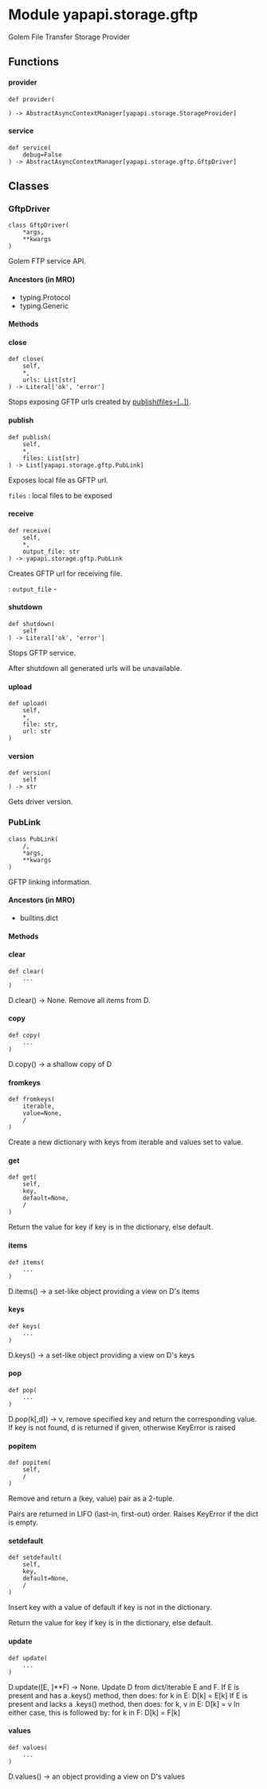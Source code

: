 Module yapapi.storage.gftp
==========================
Golem File Transfer Storage Provider

Functions
---------

    
#### provider

```python3
def provider(
    
) -> AbstractAsyncContextManager[yapapi.storage.StorageProvider]
```

    
#### service

```python3
def service(
    debug=False
) -> AbstractAsyncContextManager[yapapi.storage.gftp.GftpDriver]
```

Classes
-------

### GftpDriver

```python3
class GftpDriver(
    *args,
    **kwargs
)
```

Golem FTP service API.

    

#### Ancestors (in MRO)

* typing.Protocol
* typing.Generic

#### Methods

    
#### close

```python3
def close(
    self,
    *,
    urls: List[str]
) -> Literal['ok', 'error']
```
Stops exposing GFTP urls created by [publish(files=[..])](#publish).

    
#### publish

```python3
def publish(
    self,
    *,
    files: List[str]
) -> List[yapapi.storage.gftp.PubLink]
```
Exposes local file as GFTP url.

`files`
:   local files to be exposed

    
#### receive

```python3
def receive(
    self,
    *,
    output_file: str
) -> yapapi.storage.gftp.PubLink
```
Creates GFTP url for receiving file.

:  `output_file` -

    
#### shutdown

```python3
def shutdown(
    self
) -> Literal['ok', 'error']
```
Stops GFTP service.

After shutdown all generated urls will be unavailable.

    
#### upload

```python3
def upload(
    self,
    *,
    file: str,
    url: str
)
```

    
#### version

```python3
def version(
    self
) -> str
```
Gets driver version.

### PubLink

```python3
class PubLink(
    /,
    *args,
    **kwargs
)
```

GFTP linking information.

#### Ancestors (in MRO)

* builtins.dict

#### Methods

    
#### clear

```python3
def clear(
    ...
)
```
D.clear() -> None.  Remove all items from D.

    
#### copy

```python3
def copy(
    ...
)
```
D.copy() -> a shallow copy of D

    
#### fromkeys

```python3
def fromkeys(
    iterable,
    value=None,
    /
)
```
Create a new dictionary with keys from iterable and values set to value.

    
#### get

```python3
def get(
    self,
    key,
    default=None,
    /
)
```
Return the value for key if key is in the dictionary, else default.

    
#### items

```python3
def items(
    ...
)
```
D.items() -> a set-like object providing a view on D's items

    
#### keys

```python3
def keys(
    ...
)
```
D.keys() -> a set-like object providing a view on D's keys

    
#### pop

```python3
def pop(
    ...
)
```
D.pop(k[,d]) -> v, remove specified key and return the corresponding value.
If key is not found, d is returned if given, otherwise KeyError is raised

    
#### popitem

```python3
def popitem(
    self,
    /
)
```
Remove and return a (key, value) pair as a 2-tuple.

Pairs are returned in LIFO (last-in, first-out) order.
Raises KeyError if the dict is empty.

    
#### setdefault

```python3
def setdefault(
    self,
    key,
    default=None,
    /
)
```
Insert key with a value of default if key is not in the dictionary.

Return the value for key if key is in the dictionary, else default.

    
#### update

```python3
def update(
    ...
)
```
D.update([E, ]**F) -> None.  Update D from dict/iterable E and F.
If E is present and has a .keys() method, then does:  for k in E: D[k] = E[k]
If E is present and lacks a .keys() method, then does:  for k, v in E: D[k] = v
In either case, this is followed by: for k in F:  D[k] = F[k]

    
#### values

```python3
def values(
    ...
)
```
D.values() -> an object providing a view on D's values